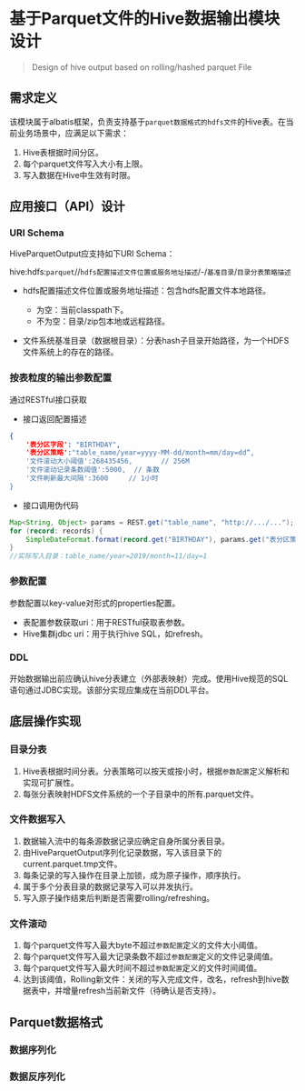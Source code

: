 # 基于Parquet文件的Hive数据输出模块设计

> Design of hive output based on rolling/hashed parquet File

## 需求定义

该模块属于albatis框架，负责支持基于`parquet数据格式的hdfs文件`的Hive表。在当前业务场景中，应满足以下需求：

1. Hive表根据时间分区。
2. 每个parquet文件写入大小有上限。
4. 写入数据在Hive中生效有时限。

## 应用接口（API）设计

### URI Schema

HiveParquetOutput应支持如下URI Schema：

hive:hdfs:`parquet`//`hdfs配置描述文件位置或服务地址描述`/-/`基准目录`/`目录分表策略描述`

- hdfs配置描述文件位置或服务地址描述：包含hdfs配置文件本地路径。
  - 为空：当前classpath下。
  - 不为空：目录/zip包本地或远程路径。
  
- 文件系统基准目录（数据根目录）：分表hash子目录开始路径，为一个HDFS文件系统上的存在的路径。

### 按表粒度的输出参数配置

通过RESTful接口获取

- 接口返回配置描述

~~~json
{
    '表分区字段': "BIRTHDAY",
    '表分区策略':"table_name/year=yyyy-MM-dd/month=mm/day=dd“,
    '文件滚动大小阈值':268435456,		// 256M
    '文件滚动记录条数阈值':5000,	// 条数
    '文件刷新最大间隔':3600		// 1小时
}
~~~

- 接口调用伪代码

~~~java
Map<String, Object> params = REST.get("table_name", "http://.../...");
for (record: records) {
	SimpleDateFormat.format(record.get("BIRTHDAY"), params.get("表分区策略"));
}
//实际写入目录：table_name/year=2019/month=11/day=1
~~~

### 参数配置

参数配置以key-value对形式的properties配置。

- 表配置参数获取uri：用于RESTful获取表参数。
- Hive集群jdbc uri：用于执行hive SQL，如refresh。


### DDL

开始数据输出前应确认hive分表建立（外部表映射）完成。使用Hive规范的SQL语句通过JDBC实现。该部分实现应集成在当前DDL平台。

## 底层操作实现

### 目录分表

1. Hive表根据时间分表。分表策略可以按天或按小时，根据`参数配置`定义解析和实现可扩展性。
2. 每张分表映射HDFS文件系统的一个子目录中的所有.parquet文件。

### 文件数据写入

1. 数据输入流中的每条源数据记录应确定自身所属分表目录。
2. 由HiveParquetOutput序列化记录数据，写入该目录下的current.parquet.tmp文件。
3. 每条记录的写入操作在目录上加锁，成为原子操作，顺序执行。
4. 属于多个分表目录的数据记录写入可以并发执行。
5. 写入原子操作结束后判断是否需要rolling/refreshing。

### 文件滚动

1. 每个parquet文件写入最大byte不超过`参数配置`定义的文件大小阈值。
2. 每个parquet文件写入最大记录条数不超过`参数配置`定义的文件记录阈值。
3. 每个parquet文件写入最大时间不超过`参数配置`定义的文件时间阈值。
4. 达到该阈值，Rolling新文件：关闭的写入完成文件，改名，refresh到hive数据表中，并增量refresh当前新文件（待确认是否支持）。

## Parquet数据格式

### 数据序列化

### 数据反序列化
